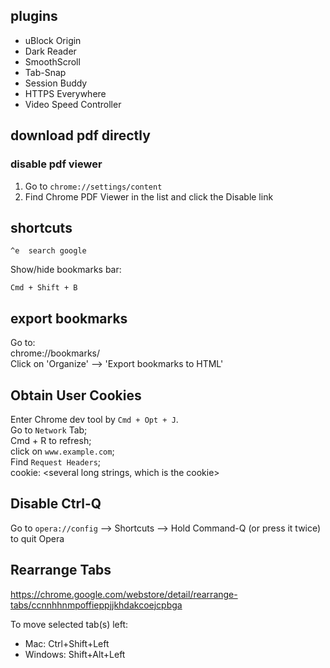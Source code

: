 ## plugins

* uBlock Origin
* Dark Reader
* SmoothScroll
* Tab-Snap 
* Session Buddy
* HTTPS Everywhere
* Video Speed Controller

## download pdf directly

### disable pdf viewer
1. Go to `chrome://settings/content`
2. Find Chrome PDF Viewer in the list and click the Disable link

## shortcuts

```
^e  search google
```

Show/hide bookmarks bar:

```
Cmd + Shift + B
```
## export bookmarks

Go to:  
chrome://bookmarks/  
Click on 'Organize' --> 'Export bookmarks to HTML'

## Obtain User Cookies

Enter Chrome dev tool by `Cmd + Opt + J`.  
Go to `Network` Tab;  
Cmd + R to refresh;  
click on `www.example.com`;  
Find `Request Headers`;  
cookie: <several long strings, which is the cookie>

## Disable Ctrl-Q

Go to `opera://config` --> Shortcuts --> Hold Command-Q (or press it twice) to quit Opera

## Rearrange Tabs

https://chrome.google.com/webstore/detail/rearrange-tabs/ccnnhhnmpoffieppjjkhdakcoejcpbga

To move selected tab(s) left:

* Mac: Ctrl+Shift+Left
* Windows: Shift+Alt+Left

